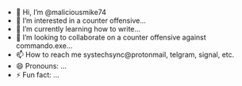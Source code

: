 - 👋 Hi, I’m @maliciousmike74
- 👀 I’m interested in a counter offensive...
- 🌱 I’m currently learning how to write...
- 💞️ I’m looking to collaborate on a counter offensive against commando.exe...
- 📫 How to reach me systechsync@protonmail, telgram, signal, etc.
- 😄 Pronouns: ...
- ⚡ Fun fact: ...

<!---
maliciousmike74/maliciousmike74 is a ✨ special ✨ repository because its `README.md` (this file) appears on your GitHub profile.
You can click the Preview link to take a look at your changes.
--->
